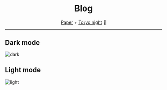 <div align='center'>
<h1> Blog </h1>

<a href='https://github.com/nanxiaobei/hugo-paper'>Paper</a> + <a href='https://github.com/enkia/tokyo-night-vscode-theme'>Tokyo night</a> 💖
<hr>
</div>

## Dark mode

<img src='https://user-images.githubusercontent.com/59721339/149671237-04e73d59-d9d3-469f-8564-23d1a79fcddb.png' alt='dark' />

## Light mode

<img src='https://user-images.githubusercontent.com/59721339/149671360-bcd5c1b4-56d4-4b81-8deb-15c960745b50.png' alt='light'/>
